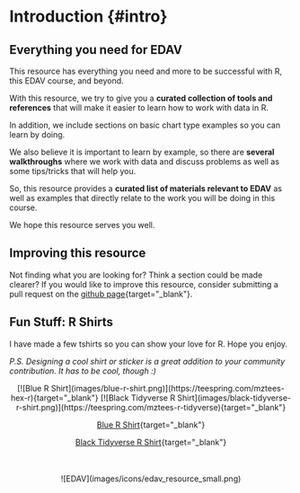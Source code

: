 # Introduction {#intro}

## Everything you need for EDAV

This resource has everything you need and more to be successful with R, this EDAV course, and beyond.

With this resource, we try to give you a **curated collection of tools and references** that will make it easier to learn how to work with data in R. 

In addition, we include sections on basic chart type examples so you can learn by doing.

We also believe it is important to learn by example, so there are **several walkthroughs** where we work with data and discuss problems as well as some tips/tricks that will help you.

So, this resource provides a **curated list of materials relevant to EDAV** as well as examples that directly relate to the work you will be doing in this course.

We hope this resource serves you well.

## Improving this resource

Not finding what you are looking for? Think a section could be made clearer? If you would like to improve this resource, consider submitting a pull request on the [github page](https://github.com/jtr13/EDAV){target="_blank"}.

## Fun Stuff: R Shirts

I have made a few tshirts so you can show your love for R. Hope you enjoy. 

*P.S. Designing a cool shirt or sticker is a great addition to your community contribution. It has to be cool, though :)*

<center>
[![Blue R Shirt](images/blue-r-shirt.png)](https://teespring.com/mztees-hex-r){target="_blank"}
[![Black Tidyverse R Shirt](images/black-tidyverse-r-shirt.png)](https://teespring.com/mztees-r-tidyverse){target="_blank"}

[Blue R Shirt](https://teespring.com/mztees-hex-r){target="_blank"}

[Black Tidyverse R Shirt](https://teespring.com/mztees-r-tidyverse){target="_blank"}
</center>


<!-- Footer -->
<center>
</br></br>
![EDAV](images/icons/edav_resource_small.png)
</br></br>
</center>
